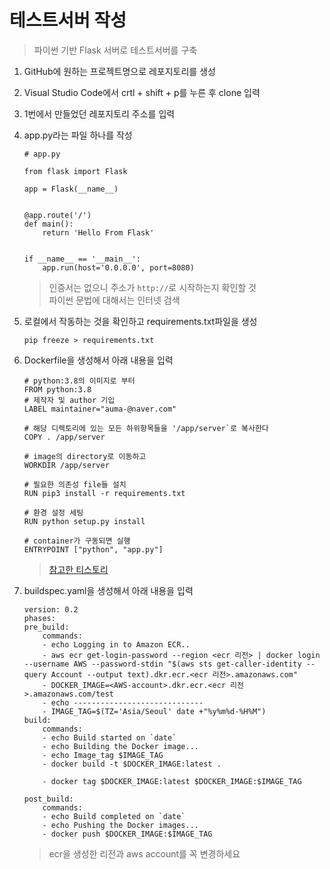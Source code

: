 # 테스트서버 작성

> 파이썬 기반 Flask 서버로 테스트서버를 구축

1. GitHub에 원하는 프로젝트명으로 레포지토리를 생성
2. Visual Studio Code에서 crtl + shift + p를 누른 후 clone 입력
3. 1번에서 만들었던 레포지토리 주소를 입력
4. app.py라는 파일 하나를 작성
    ```
    # app.py

    from flask import Flask

    app = Flask(__name__)


    @app.route('/')
    def main():
        return 'Hello From Flask'


    if __name__ == '__main__':
        app.run(host='0.0.0.0', port=8080)
    ```
    > 인증서는 없으니 주소가 ``` http:// ```로 시작하는지 확인할 것\
    > 파이썬 문법에 대해서는 인터넷 검색

5. 로컬에서 작동하는 것을 확인하고 requirements.txt파일을 생성
    ```
    pip freeze > requirements.txt
    ```

6. Dockerfile을 생성해서 아래 내용을 입력
    ```
    # python:3.8의 이미지로 부터
    FROM python:3.8
    # 제작자 및 author 기입
    LABEL maintainer="auma-@naver.com"

    # 해당 디렉토리에 있는 모든 하위항목들을 '/app/server`로 복사한다
    COPY . /app/server

    # image의 directory로 이동하고
    WORKDIR /app/server

    # 필요한 의존성 file들 설치
    RUN pip3 install -r requirements.txt

    # 환경 설정 세팅
    RUN python setup.py install

    # container가 구동되면 실행
    ENTRYPOINT ["python", "app.py"]
    ```
    > [참고한 티스토리](https://huisam.tistory.com/entry/Dockerfile)

7. buildspec.yaml을 생성해서 아래 내용을 입력
    ```
    version: 0.2
    phases:
    pre_build:
        commands:
        - echo Logging in to Amazon ECR..
        - aws ecr get-login-password --region <ecr 리전> | docker login --username AWS --password-stdin "$(aws sts get-caller-identity --query Account --output text).dkr.ecr.<ecr 리전>.amazonaws.com"
        - DOCKER_IMAGE=<AWS-account>.dkr.ecr.<ecr 리전>.amazonaws.com/test
        - echo -----------------------------
        - IMAGE_TAG=$(TZ='Asia/Seoul' date +"%y%m%d-%H%M")
    build:
        commands:
        - echo Build started on `date`
        - echo Building the Docker image...
        - echo Image_tag $IMAGE_TAG
        - docker build -t $DOCKER_IMAGE:latest .

        - docker tag $DOCKER_IMAGE:latest $DOCKER_IMAGE:$IMAGE_TAG

    post_build:
        commands:
        - echo Build completed on `date`
        - echo Pushing the Docker images...
        - docker push $DOCKER_IMAGE:$IMAGE_TAG
    ```
    > ecr을 생성한 리전과 aws account를 꼭 변경하세요